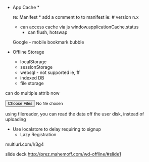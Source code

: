 * App Cache
    * 
    
    re: Manifest
        * add a comment to to manifest ie: # version n.x

    * can access cache via js
        window.applicationCache.status
        * can flush, hotswap
    
    Google - mobile bookmark bubble

* Offline Storage
    * localStorage
    * sessionStorage
    * websql - not supported ie, ff
    * indexed DB
    * file storage
    
can do multiple attrib now

<input type="file" id="images" multiple>
    
using filereader, you can read the data off the user disk, instead of uploading

* Use localstore to delay requiring to signup
    * Lazy Registration

multiurl.com/l/3g4

slide deck
http://prez.mahemoff.com/wd-offline/#slide1
